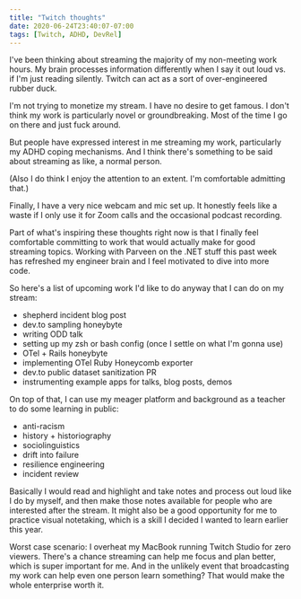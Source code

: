 ```yaml
---
title: "Twitch thoughts"
date: 2020-06-24T23:40:07-07:00
tags: [Twitch, ADHD, DevRel]
---
```


I've been thinking about streaming the majority of my non-meeting work hours.
My brain processes information differently when I say it out loud vs. if I'm just reading silently.
Twitch can act as a sort of over-engineered rubber duck.

<!--more-->

I'm not trying to monetize my stream.
I have no desire to get famous.
I don't think my work is particularly novel or groundbreaking.
Most of the time I go on there and just fuck around.

But people have expressed interest in me streaming my work, particularly my ADHD coping mechanisms.
And I think there's something to be said about streaming as like, a normal person.

(Also I do think I enjoy the attention to an extent.
I'm comfortable admitting that.)

Finally, I have a very nice webcam and mic set up.
It honestly feels like a waste if I only use it for Zoom calls and the occasional podcast recording.

Part of what's inspiring these thoughts right now is that I finally feel comfortable committing to work that would actually make for good streaming topics.
Working with Parveen on the .NET stuff this past week has refreshed my engineer brain and I feel motivated to dive into more code.

So here's a list of upcoming work I'd like to do anyway that I can do on my stream:

- shepherd incident blog post
- dev.to sampling honeybyte
- writing ODD talk
- setting up my zsh or bash config (once I settle on what I'm gonna use)
- OTel + Rails honeybyte
- implementing OTel Ruby Honeycomb exporter
- dev.to public dataset sanitization PR
- instrumenting example apps for talks, blog posts, demos

On top of that, I can use my meager platform and background as a teacher to do some learning in public:

- anti-racism
- history + historiography
- sociolinguistics
- drift into failure
- resilience engineering
- incident review

Basically I would read and highlight and take notes and process out loud like I do by myself, and then make those notes available for people who are interested after the stream.
It might also be a good opportunity for me to practice visual notetaking, which is a skill I decided I wanted to learn earlier this year.

Worst case scenario: I overheat my MacBook running Twitch Studio for zero viewers.
There's a chance streaming can help me focus and plan better, which is super important for me.
And in the unlikely event that broadcasting my work can help even one person learn something?
That would make the whole enterprise worth it.

